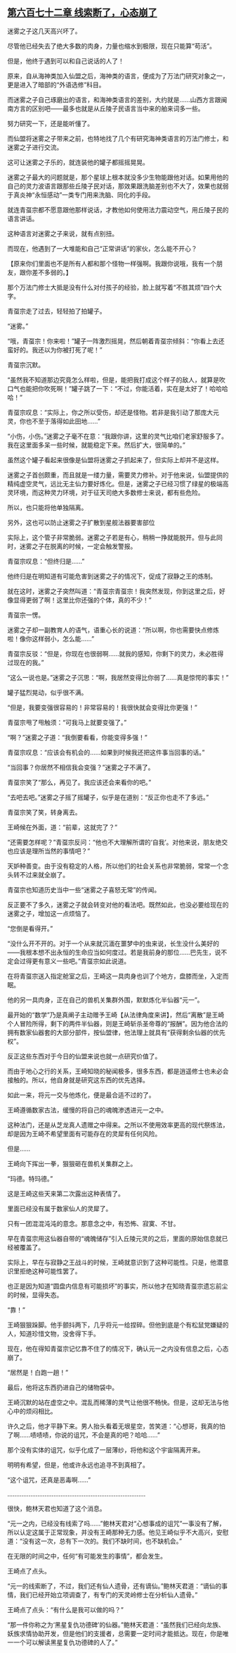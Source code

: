 ## [第六百七十二章 线索断了，心态崩了](https://www.xxbiquge.com/11_11207/9234794.html)


  迷雾之子这几天高兴坏了。

  尽管他已经失去了绝大多数的肉身，力量也缩水到极限，现在只能算“苟活”。

  但是，他终于遇到可以和自己说话的人了！

  原来，自从海神类加入仙盟之后，海神类的语言，便成为了万法门研究对象之一，更是进入了暗部的“外语选修”科目。

  而迷雾之子自己琢磨出的语言，和海神类语言的差别，大约就是……山西方言跟闽南方言的区别吧——最多也就是从丘陵子民语言当中来的舶来词多一些。

  努力研究一下，还是能听懂了。

  而仙盟将迷雾之子带来之前，也特地找了几个有研究海神类语言的万法门修士，和迷雾之子进行交流。

  这可让迷雾之子乐的，就连装他的罐子都摇摇晃晃。

  迷雾之子最大的问题就是，那个星球上根本就没多少生物能跟他对话。如果用他的自己的灵力波语言跟那些丘陵子民对话，那效果跟洗脑差别也不大了，效果也就弱于真炎神“永恒感动”一类专门用来洗脑、同化的手段。

  就连青虿宗都不愿意跟他那样说话，才教他如何使用法力震动空气，用丘陵子民的语言讲话。

  这种语言对迷雾之子来说，就有点别扭。

  而现在，他遇到了一大堆能和自己“正常讲话”的家伙，怎么能不开心？

  【原来你们里面也不是所有人都和那个怪物一样强啊。我跟你说哦，我有一个朋友，跟你差不多弱的。】

  那个万法门修士大抵是没有什么对付孩子的经验，脸上就写着“不胜其烦”四个大字。

  青虿宗走了过去，轻轻拍了拍罐子。

  “迷雾。”

  “哦，青虿宗！你来啦！”罐子一阵激烈摇晃，然后朝着青虿宗倾斜：“你看上去还蛮好的。我还以为你被打死了呢！”

  青虿宗沉默。

  “虽然我不知道那边究竟怎么样啦，但是，能把我打成这个样子的敌人，就算是吹口气也能把你吹死啊！”罐子跳了一下：“不过，你能活着，实在是太好了！哈哈哈哈！”

  青虿宗叹息：“实际上，你之所以受伤，却还是怪物。若非是我引动了那庞大元灵，你也不至于落得如此田地……”

  “小伤，小伤。”迷雾之子毫不在意：“我跟你讲，这里的灵气比咱们老家舒服多了。我在这里面多呆一些时候，就能稳定下来。然后扩大，很简单的。”

  虽然这个罐子看起来很像是仙盟将迷雾之子抓起来了，但实际上却并不是这样。

  迷雾之子首创颇重，而且就是一缕力量，需要灵力修补。对于他来说，仙盟提供的精纯虚空灵气，远比无主仙力要好炼化。但是，迷雾之子已经习惯了绿星的极端高灵环境，而这种灵力环境，对于征天司绝大多数修士来说，都有些危险。

  所以，也只能将他单独隔离。

  另外，这也可以防止迷雾之子扩散到星舰法器要害部位

  实际上，这个管子非常脆弱。迷雾之子若是有心，稍稍一挣就能脱开。但与此同时，迷雾之子在脱离的时候，一定会触发警报。

  青虿宗叹息：“但终归是……”

  他终归是在明知道有可能危害到迷雾之子的情况下，促成了寂静之王的炼制。

  就在这时，迷雾之子突然叫道：“青虿宗青虿宗！我突然发现，你到这里之后，好像显得更弱了啊！这里比你还强的个体，真的不少！”

  青虿宗一愣。

  迷雾之子却一副教育人的语气，语重心长的说道：“所以啊，你也需要快点修炼啦！像你这样弱小，怎么能……”

  青虿宗反驳：“但是，你现在也很弱啊……就我的感知，你剩下的灵力，未必胜得过现在的我。”

  “这么一说也是。”迷雾之子沉思：“啊，我居然变得比你弱了……真是惊愕的事实！”

  罐子猛烈晃动，似乎很不满。

  “但是，我要变强很容易的！非常容易的！我很快就会变得比你更强！”

  青虿宗甩了甩触须：“可我马上就要变强了。”

  “啊？”迷雾之子道：“我倒要看看，你能变得多强！”

  青虿宗叹息：“应该会有机会的……如果到时候我还把这件事当回事的话。”

  “当回事？你居然不相信我会变强？”迷雾之子不满了。

  青虿宗笑了“那么，再见了。我应该还会来看你的吧。”

  “去吧去吧。”迷雾之子摇了摇罐子，似乎是在道别：“反正你也走不了多远。”

  青虿宗笑了笑，转身离去。

  王崎候在外面，道：“前辈，这就完了？”

  “还需要怎样呢？”青虿宗反问：“他也不大理解所谓的‘自我’。对他来说，朋友绝交也应该是理所当然的事情吧？”

  天妒种善变。由于没有稳定的人格，所以他们的社会关系也非常脆弱，常常一个念头转不过来就全崩了。

  青虿宗也知道历史当中一些“迷雾之子喜怒无常”的传闻。

  反正要不了多久，迷雾之子就会转变对他的看法吧。既然如此，也没必要给现在的迷雾之子，增加这一点烦恼了。

  “您倒是看得开。”

  “没什么开不开的。对于一个从来就沉湎在噩梦中的虫来说，长生没什么美好的——我根本想不出永恒的生命应当如何度过。若是我前身的那位……巴先生，说不定会过得更有意义一些吧。”青虿宗如此说道。

  在将青虿宗送入指定舱室之后，王崎这一具肉身也训了个地方，盘膝而坐，入定而眠。

  他的另一具肉身，正在自己的兽机关集群外围，默默炼化半仙器“元一”。

  最开始的“数学”乃是真阐子主动赠予王崎【从法律角度来讲】，然后“离散”是王崎个人冒险所得，剩下的两件半仙器，则是王崎斩杀圣帝尊的“报酬”。因为他合法的拥有数家仙器套的大部分部件，按仙盟律，他法理上就具有“获得剩余仙器的优先权”。

  反正这些东西对于今日的仙盟来说也就一点研究价值了。

  而由于地心之行的关系，王崎知晓的秘闻极多，很多东西，都是逍遥修士也未必会接触的。所以，他自身就是研究这东西的优先选择。

  如此一来，将元一交与他炼化，便是最合适不过的了。

  王崎遵循数家古法，缓慢的将自己的魂魄渗透进元一之中。

  这种法门，还是从芝龙真人遗赠之中得来。之所以不使用效率更高的现代祭炼法，却是因为王崎不希望里面有可能存在的灵犀有任何风险。

  但是……

  王崎向下挥出一拳，狠狠砸在兽机关集群之上。

  “玛德。特玛德。”

  这是王崎这些天来第二次露出这种表情了。

  里面已经没有属于数家仙人的灵犀了。

  只有一团混混沌沌的意念。那意念之中，有恐怖、寂寞、不甘。

  早在青虿宗用这仙器自带的“魂魄储存”引入丘陵元灵的之后，里面的原始信息就已经被覆盖了。

  实际上，早在与寂静之王战斗的时候，王崎就意识到了这种可能性。只是，他潜意识里拒绝这种可能性罢了。

  也正是因为知道“圆盘内信息有可能损坏”的事实，所以他才在知晓青虿宗遗忘前尘的时候，显得失态。

  “靠！”

  王崎狠狠跺脚。他手颤抖两下，几乎将元一给捏碎。但他到底是个有松鼠党嫌疑的人，知道珍惜文物，没舍得下手。

  现在，他在得知青虿宗记忆靠不住了的情况下，确认元一之内没有信息之后，心态崩了。

  “居然是！白跑一趟！”

  最后，他将这东西扔进自己的储物袋中。

  王崎沉默的站在虚空之中。混乱而稀薄的灵气让他很不畅快。但是，这却无法与他心中的烦闷相比。

  许久之后，他才平静下来。男人抬头看着无垠星空，苦笑道：“心想哥，我真的怕了啊……啧啧啧，你说的诅咒，不会是真的吧？哈哈……”

  那个没有实体的诅咒，似乎化成了一层薄纱，将他和这个宇宙隔离开来。

  明明有希望，但是，他或许永远也追寻不到真相了。

  “这个诅咒，还真是恶毒啊……”

  ……………………………………………………………………

  很快，鲍林天君也知道了这个消息。

  “元一之内，已经没有线索了吗……”鲍林天君对“心想事成的诅咒”一事没有了解，所以认定这属于正常现象，并没有王崎那种无力感。他见王崎似乎不大高兴，安慰道：“没有这一次，总有下一次的。我们不缺时间，也不缺机会。”

  在无限的时间之中，任何“有可能发生的事情”，都会发生。

  王崎点了点头。

  “元一的线索断了，不过，我们还有仙人遗骨，还有谪仙。”鲍林天君道：“谪仙的事情，我们已经开始立项调查了，有专门的天灵岭修士在分析仙人遗骨。”

  王崎点了点头：“有什么是我可以做的吗？”

  “那一件你称之为‘黑星复仇功德碑’的仙器。”鲍林天君道：“虽然我们已经向龙族、妖族求情协助开发，但是他们的支援者，总需要一定时间才能抵达。现在，你是唯一一个可以解读黑星复仇功德碑的人了。”
